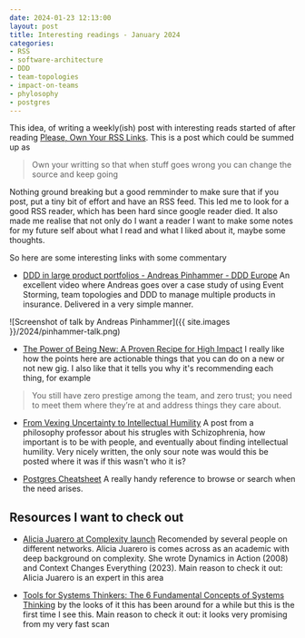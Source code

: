 ```yaml
---
date: 2024-01-23 12:13:00
layout: post
title: Interesting readings - January 2024
categories:
- RSS
- software-architecture
- DDD
- team-topologies
- impact-on-teams
- phylosophy
- postgres
---
```



This idea, of writing a weekly(ish) post with interesting reads started of after reading [Please, Own Your RSS Links](https://web.archive.org/web/20240114004354/https://heydingus.net/blog/2024/1/please-own-your-rss-links). This is a post which could be summed up as

> Own your writting so that when stuff goes wrong you can change the source and keep going

Nothing ground breaking but a good remminder to make sure that if you post, put a tiny bit of effort and have an RSS feed.
This led me to look for a good RSS reader, which has been hard since google reader died. It also made me realise that not only do I want a reader I want to make some notes for my future self about what I read and what I liked about it, maybe some thoughts.

So here are some interesting links with some commentary

* [DDD in large product portfolios - Andreas Pinhammer - DDD Europe](https://www.youtube.com/watch?v=FzycqiJVioI) An excellent video where Andreas goes over a case study of using Event Storming, team topologies and DDD to manage multiple products in insurance. Delivered in a very simple manner. 

![Screenshot of talk by Andreas Pinhammer]({{ site.images }}/2024/pinhammer-talk.png)

* [The Power of Being New: A Proven Recipe for High Impact](https://hazelweakly.me/blog/the-power-of-being-new--a-proven-recipe-for-high-impact/) I really like how the points here are actionable things that you can do on a new or not new gig. I also like that it tells you why it's recommending each thing, for example

> You still have zero prestige among the team, and zero trust; you need to meet them where they’re at and address things they care about.   


* [From Vexing Uncertainty to Intellectual Humility](https://web.archive.org/web/20240116171324/https://academic.oup.com/schizophreniabulletin/advance-article/doi/10.1093/schbul/sbad173/7517011?login=false) A post from a philosophy professor about his strugles with Schizophrenia, how important is to be with people, and eventually about finding intellectual humility. Very nicely written, the only sour note was would this be posted where it was if this wasn't who it is? 

* [Postgres Cheatsheet](https://wiki.postgresql.org/wiki/Operations_cheat_sheet#Introduction) A really handy reference to browse or search when the need arises. 

## Resources I want to check out

* [Alicia Juarero at Complexity launch](https://vimeo.com/complexitylounge) Recomended by several people on different networks. Alicia Juarero is comes across as an academic with deep background on complexity. She wrote Dynamics in Action (2008) and Context Changes Everything (2023). Main reason to check it out: Alicia Juarero is an expert in this area

* [Tools for Systems Thinkers: The 6 Fundamental Concepts of Systems Thinking](https://www.leylaacaroglu.com/blog//tools-for-systems-thinkers-the-6-fundamental-concepts-of-systemsnbspthinking) by the looks of it this has been around for a while but this is the first time I see this. Main reason to check it out: it looks very promising from my very fast scan

